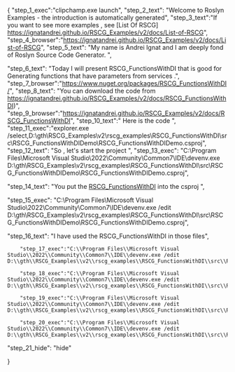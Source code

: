 {
    "step_1_exec":"clipchamp.exe launch",
    "step_2_text": "Welcome to Roslyn Examples - the introduction is automatically generated",
    "step_3_text":"If you want to see more examples , see  [List Of RSCG] https://ignatandrei.github.io/RSCG_Examples/v2/docs/List-of-RSCG",
    "step_4_browser":"https://ignatandrei.github.io/RSCG_Examples/v2/docs/List-of-RSCG",
    "step_5_text": "My name is Andrei Ignat and I am deeply fond of Roslyn Source Code Generator. ",

"step_6_text": "Today I will present RSCG_FunctionsWithDI  that is good for Generating functions that have parameters from services .",
"step_7_browser":"https://www.nuget.org/packages/RSCG_FunctionsWithDI/",
"step_8_text": "You can download the code from https://ignatandrei.github.io/RSCG_Examples/v2/docs/RSCG_FunctionsWithDI)",
"step_9_browser":"https://ignatandrei.github.io/RSCG_Examples/v2/docs/RSCG_FunctionsWithDI",
"step_10_text":" Here is the code ",
"step_11_exec":"explorer.exe /select,D:\\gth\\RSCG_Examples\\v2\\rscg_examples\\RSCG_FunctionsWithDI\\src\\RSCG_FunctionsWithDIDemo\\RSCG_FunctionsWithDIDemo.csproj",
"step_12_text": "So , let's start the project ",
"step_13_exec": "C:\\Program Files\\Microsoft Visual Studio\\2022\\Community\\Common7\\IDE\\devenv.exe D:\\gth\\RSCG_Examples\\v2\\rscg_examples\\RSCG_FunctionsWithDI\\src\\RSCG_FunctionsWithDIDemo\\RSCG_FunctionsWithDIDemo.csproj",

"step_14_text": "You put the  [RSCG_FunctionsWithDI](https://www.nuget.org/packages/RSCG_FunctionsWithDI/) into the csproj ",

"step_15_exec": "C:\\Program Files\\Microsoft Visual Studio\\2022\\Community\\Common7\\IDE\\devenv.exe /edit D:\\gth\\RSCG_Examples\\v2\\rscg_examples\\RSCG_FunctionsWithDI\\src\\RSCG_FunctionsWithDIDemo\\RSCG_FunctionsWithDIDemo.csproj",

"step_16_text": "I have used the RSCG_FunctionsWithDI in those files",


        "step_17_exec":"C:\\Program Files\\Microsoft Visual Studio\\2022\\Community\\Common7\\IDE\\devenv.exe /edit D:\\gth\\RSCG_Examples\\v2\\rscg_examples\\RSCG_FunctionsWithDI\\src\\RSCG_FunctionsWithDIDemo\\TestDIMyClass.cs",
    
        "step_18_exec":"C:\\Program Files\\Microsoft Visual Studio\\2022\\Community\\Common7\\IDE\\devenv.exe /edit D:\\gth\\RSCG_Examples\\v2\\rscg_examples\\RSCG_FunctionsWithDI\\src\\RSCG_FunctionsWithDIDemo\\TestDI2.cs",
    
        "step_19_exec":"C:\\Program Files\\Microsoft Visual Studio\\2022\\Community\\Common7\\IDE\\devenv.exe /edit D:\\gth\\RSCG_Examples\\v2\\rscg_examples\\RSCG_FunctionsWithDI\\src\\RSCG_FunctionsWithDIDemo\\TestDI1.cs",
    
        "step_20_exec":"C:\\Program Files\\Microsoft Visual Studio\\2022\\Community\\Common7\\IDE\\devenv.exe /edit D:\\gth\\RSCG_Examples\\v2\\rscg_examples\\RSCG_FunctionsWithDI\\src\\RSCG_FunctionsWithDIDemo\\Program.cs",
    
"step_21_hide": "hide"


}